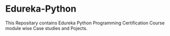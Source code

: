 # Edureka-Python
This Repositary contains Edureka Python Programming Certification Course module wise Case studies and Pojects.
